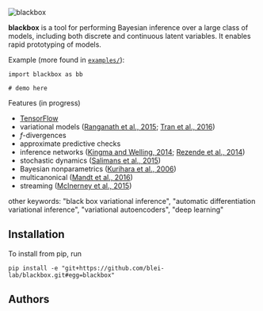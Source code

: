 ![blackbox](http://dustintran.com/img/blackbox_150.png)

__blackbox__ is a tool for performing Bayesian inference over a large
class of models, including both discrete and continuous latent
variables. It enables rapid prototyping of models.

Example (more found in [`examples/`](examples/)):
```{Python}
import blackbox as bb

# demo here
```

Features (in progress)
* [TensorFlow](https://www.tensorflow.org)
* variational models ([Ranganath et al., 2015](http://arxiv.org/abs/1511.02386); [Tran et al., 2016](http://arxiv.org/abs/1511.06499))
* $f$-divergences
* approximate predictive checks
* inference networks ([Kingma and Welling, 2014](http://arxiv.org/abs/1312.6114); [Rezende et al., 2014](http://arxiv.org/abs/1401.4082))
* stochastic dynamics ([Salimans et al., 2015](http://arxiv.org/abs/1410.6460))
* Bayesian nonparametrics ([Kurihara et al., 2006](http://papers.nips.cc/paper/3025-accelerated-variational-dirichlet-process-mixtures.pdf))
* multicanonical ([Mandt et al., 2016](http://arxiv.org/abs/1411.1810))
* streaming ([McInerney et al., 2015](http://arxiv.org/abs/1507.05253))

other keywords: "black box variational inference", "automatic
differentiation variational inference", "variational autoencoders",
"deep learning"

## Installation
To install from pip, run
```{bash}
pip install -e "git+https://github.com/blei-lab/blackbox.git#egg=blackbox"
```

## Authors
